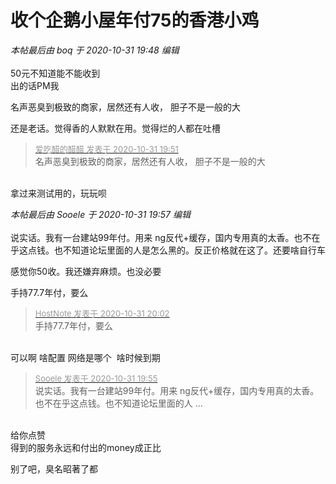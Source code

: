 # 收个企鹅小屋年付75的香港小鸡


<i class="pstatus"> 本帖最后由 boq 于 2020-10-31 19:48 编辑 </i><br />
<br />
50元不知道能不能收到<br />
出的话PM我

名声恶臭到极致的商家，居然还有人收， 胆子不是一般的大<img src="static/image/smiley/default/lol.gif" smilieid="12" border="0" alt="" />

还是老话。觉得香的人默默在用。觉得烂的人都在吐槽

<div class="quote"><blockquote><font size="2"><a href="https://www.hostloc.com/forum.php?mod=redirect&amp;goto=findpost&amp;pid=9381806&amp;ptid=760698" target="_blank"><font color="#999999">爱吃醋的醋醋 发表于 2020-10-31 19:51</font></a></font><br />
名声恶臭到极致的商家，居然还有人收， 胆子不是一般的大</blockquote></div><br />
拿过来测试用的，玩玩呗

<i class="pstatus"> 本帖最后由 Sooele 于 2020-10-31 19:57 编辑 </i><br />
<br />
说实话。我有一台建站99年付。用来 ng反代+缓存，国内专用真的太香。也不在乎这点钱。也不知道论坛里面的人是怎么黑的。反正价格就在这了。还要啥自行车

感觉你50收。我还嫌弃麻烦。也没必要

手持77.7年付，要么

<div class="quote"><blockquote><font size="2"><a href="https://www.hostloc.com/forum.php?mod=redirect&amp;goto=findpost&amp;pid=9381856&amp;ptid=760698" target="_blank"><font color="#999999">HostNote 发表于 2020-10-31 20:02</font></a></font><br />
手持77.7年付，要么</blockquote></div><br />
可以啊 啥配置 网络是哪个&nbsp;&nbsp;啥时候到期

<div class="quote"><blockquote><font size="2"><a href="https://www.hostloc.com/forum.php?mod=redirect&amp;goto=findpost&amp;pid=9381830&amp;ptid=760698" target="_blank"><font color="#999999">Sooele 发表于 2020-10-31 19:55</font></a></font><br />
说实话。我有一台建站99年付。用来 ng反代+缓存，国内专用真的太香。也不在乎这点钱。也不知道论坛里面的人 ...</blockquote></div><br />
给你点赞<br />
得到的服务永远和付出的money成正比<br />


别了吧，臭名昭著了都<img src="static/image/smiley/default/shocked.gif" smilieid="6" border="0" alt="" />
